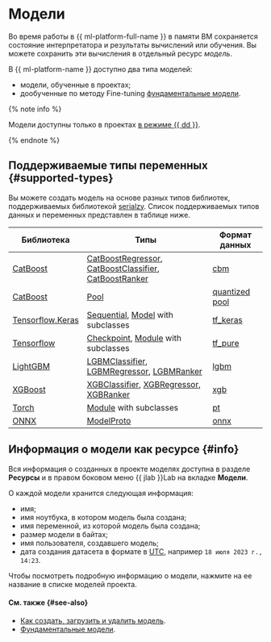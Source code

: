 # Модели

Во время работы в {{ ml-platform-full-name }} в памяти ВМ сохраняется состояние интерпретатора и результаты вычислений или обучения. Вы можете сохранить эти вычисления в отдельный ресурс _модель_. 

В {{ ml-platform-name }} доступно два типа моделей:
* модели, обученные в проектах;
* дообученные по методу Fine-tuning [фундаментальные модели](foundation-models.md).

{% note info %}

Модели доступны только в проектах [в режиме {{ dd }}](../project.md#dedicated).

{% endnote %}

## Поддерживаемые типы переменных {#supported-types}

Вы можете создать модель на основе разных типов библиотек, поддерживаемых библиотекой [serialzy](https://github.com/lambdazy/serialzy#list-of-supported-libraries-for-stable-serialization). Список поддерживаемых типов данных и переменных представлен в таблице ниже.

| Библиотека | Типы | Формат данных | 
|---|---|---|
| [CatBoost](https://catboost.ai) | [CatBoostRegressor](https://catboost.ai/en/docs/concepts/python-reference_catboostregressor), [CatBoostClassifier](https://catboost.ai/en/docs/concepts/python-reference_catboostclassifier), [CatBoostRanker](https://catboost.ai/en/docs/concepts/python-reference_catboostranker) | [cbm](https://catboost.ai/en/docs/concepts/python-reference_catboost_save_model) |
| [CatBoost](https://catboost.ai) | [Pool](https://catboost.ai/en/docs/concepts/python-reference_pool) | [quantized pool](https://catboost.ai/en/docs/concepts/python-reference_pool_save) |
| [Tensorflow.Keras](https://keras.io) | [Sequential](https://keras.io/guides/sequential_model/), [Model](https://keras.io/api/models/model/) with subclasses | [tf_keras](https://keras.io/api/models/model_saving_apis/) |
| [Tensorflow](https://www.tensorflow.org)    | [Checkpoint](https://www.tensorflow.org/api_docs/python/tf/train/Checkpoint), [Module](https://www.tensorflow.org/api_docs/python/tf/Module) with subclasses | [tf_pure](https://www.tensorflow.org/api_docs/python/tf/saved_model) |
| [LightGBM](https://lightgbm.readthedocs.io) | [LGBMClassifier](https://lightgbm.readthedocs.io/en/v3.3.2/pythonapi/lightgbm.LGBMClassifier.html), [LGBMRegressor](https://lightgbm.readthedocs.io/en/v3.3.2/pythonapi/lightgbm.LGBMRegressor.html), [LGBMRanker](https://lightgbm.readthedocs.io/en/v3.3.2/pythonapi/lightgbm.LGBMRanker.html) | [lgbm](https://lightgbm.readthedocs.io/en/v3.3.2/pythonapi/lightgbm.Booster.html#lightgbm.Booster.save_model) |
| [XGBoost](https://lightgbm.readthedocs.io) | [XGBClassifier](https://xgboost.readthedocs.io/en/latest/python/python_api.html#module-xgboost.sklearn), [XGBRegressor](https://xgboost.readthedocs.io/en/latest/python/python_api.html#module-xgboost.sklearn), [XGBRanker](https://xgboost.readthedocs.io/en/latest/python/python_api.html#module-xgboost.sklearn) | [xgb](https://xgboost.readthedocs.io/en/latest/python/python_intro.html#training) |
| [Torch](https://pytorch.org)  | [Module](https://pytorch.org/docs/stable/notes/modules.html) with subclasses | [pt](https://pytorch.org/docs/stable/generated/torch.jit.save.html#torch.jit.save) |
| [ONNX](https://onnx.ai/) | [ModelProto](https://onnx.ai/onnx/api/classes.html#onnx.ModelProto) | [onnx](https://github.com/onnx/onnx/blob/main/docs/PythonAPIOverview.md) |

## Информация о модели как ресурсе {#info}

Вся информация о созданных в проекте моделях доступна в разделе **Ресурсы** и в правом боковом меню {{ jlab }}Lab на вкладке **Модели**.

О каждой модели хранится следующая информация:

* имя;
* имя ноутбука, в котором модель была создана;
* имя переменной, из которой модель была создана;
* размер модели в байтах;
* имя пользователя, создавшего модель;
* дата создания датасета в формате в [UTC](https://ru.wikipedia.org/wiki/Всемирное_координированное_время), например `18 июля 2023 г., 14:23`.

Чтобы посмотреть подробную информацию о модели, нажмите на ее название в списке моделей проекта. 

#### См. также {#see-also}

* [Как создать, загрузить и удалить модель](../../operations/data/models.md).
* [Фундаментальные модели](foundation-models.md).
